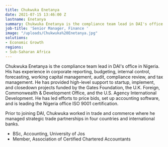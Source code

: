 ```yaml
---
title: Chukwuka Enetanya
date: 2021-07-15 13:46:00 Z
lastname: Enetanya
summary: Chukwuka Enetanya is the compliance team lead in DAI's office in Nigeria.
job-title: 'Senior Manager, Finance '
image: "/uploads/Chukwuka%20Enetanya.jpg"
solutions:
- Economic Growth
regions:
- Sub-Saharan Africa
---
```


Chukwuka Enetanya is the compliance team lead in DAI's office in Nigeria. His has experience in corporate reporting, budgeting, internal control, forecasting, working capital management, audit, compliance review, and tax management. He has provided high-level support to startup, implement, and closedown projects funded by the Gates Foundation, the U.K. Foreign, Commonwealth & Development Office, and the U.S. Agency International Development. He has led efforts to price bids, set up accounting software, and is leading the Nigeria office ISO 9001 certification.  

Prior to joining DAI, Chukwuka worked in trade and commerce where he managed strategic trade partnerships in four countries and international banks. 
 
* BSc, Accounting, University of Jos
* Member, Association of Certified Chartered Accountants